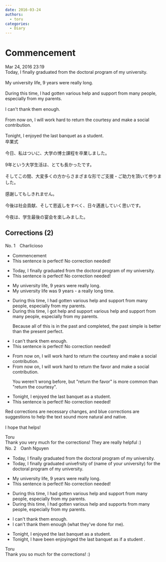 ```yaml
---
date: 2016-03-24
authors:
  - toru
categories:
  - Diary
---
```


<h1 id="subject_show">Commencement</h1>
<div class="date">Mar 24, 2016 23:19</div>
<div id="post"><div id="body_show_ori">
Today, I finally graduated from the doctoral program of my university.<br/><br/>My university life, 9 years were really long.<br/><br/>During this time, I had gotten various help and support from many people, especially from my parents.<br/><br/>I can't thank them enough.<br/><br/>From now on, I will work hard to return the courtesy and make a social contribution. <br/><br/>Tonight, I enjoyed the last banquet as a student.
</div></div>

<!-- more -->

<div id="post_ja"><div id="body_show_mo">
卒業式<br/><br/>今日、私はついに、大学の博士課程を卒業しました。<br/><br/>9年という大学生活は、とても長かったです。<br/><br/>そしてこの間、大変多くの方からさまざまな形でご支援・ご助力を頂いて参りました。<br/><br/>感謝してもしきれません。<br/><br/>今後は社会貢献、そして恩返しをすべく、日々邁進していく思いです。<br/><br/>今夜は、学生最後の宴会を楽しみました。
</div></div>

## Corrections (2)
<div id="block"><div class="first_name"> No. 1　<span class="just_name">Charlicioso</span></div><div id="block2">
<ul class="correction_field">
<li class="incorrect">Commencement</li>
<li class="corrected perfect">This sentence is perfect! No correction needed!</li>
</ul>
<ul class="correction_field">
<li class="incorrect">Today, I finally graduated from the doctoral program of my university.</li>
<li class="corrected perfect">This sentence is perfect! No correction needed!</li>
</ul>
<ul class="correction_field">
<li class="incorrect">My university life, 9 years were really long.</li>
<li class="corrected correct">
My university life<span class="f_red"> was</span> 9 years <span class="f_red">-</span> <span class="f_red">a</span> really long<span class="f_red"> time</span>.
</li>
</ul>
<ul class="correction_field">
<li class="incorrect">During this time, I had gotten various help and support from many people, especially from my parents.</li>
<li class="corrected correct">
During this time, I <span class="f_red">got help and support</span> <span class="f_red"><span class="sline">various help and support</span></span> from many people, especially from my parents.
<p class="correction_comment">Because all of this is in the past and completed, the past simple is better than the present perfect.</p>
</li>
</ul>
<ul class="correction_field">
<li class="incorrect">I can't thank them enough.</li>
<li class="corrected perfect">This sentence is perfect! No correction needed!</li>
</ul>
<ul class="correction_field">
<li class="incorrect">From now on, I will work hard to return the courtesy and make a social contribution.</li>
<li class="corrected correct">
From now on, I will work hard to return the <span class="f_blue">favor </span>and make a social contribution.
<p class="correction_comment">You weren't wrong before, but "return the favor" is more common than "return the courtesy".</p>
</li>
</ul>
<ul class="correction_field">
<li class="incorrect">Tonight, I enjoyed the last banquet as a student.</li>
<li class="corrected perfect">This sentence is perfect! No correction needed!</li>
</ul>
<p class="comment_small">
 Red corrections are necessary changes, and blue corrections are suggestions to help the text sound more natural and native.
 <br/>
 <br/>
 I hope that helps!
</p>

</div><div class="name"><span class="just_name">Toru</span><br>
Thank you very much for the corrections! They are really helpful :) 
</div>
</div>
<div id="block"><div class="first_name"> No. 2　<span class="just_name">Oanh Nguyen</span></div><div id="block2">
<ul class="correction_field">
<li class="incorrect">Today, I finally graduated from the doctoral program of my university.</li>
<li class="corrected correct">
Today, I finally graduated <span class="f_red">unive</span><span class="f_gray"><span class="sline">f</span></span>r<span class="f_red">sity </span>o<span class="f_red">f (na</span>m<span class="f_red">e</span> <span class="f_red">of your universi</span>t<span class="f_red">y) for t</span>he doctoral program<span class="f_gray"><span class="sline"> of my university</span></span>.
</li>
</ul>
<ul class="correction_field">
<li class="incorrect">My university life, 9 years were really long.</li>
<li class="corrected perfect">This sentence is perfect! No correction needed!</li>
</ul>
<ul class="correction_field">
<li class="incorrect">During this time, I had gotten various help and support from many people, especially from my parents.</li>
<li class="corrected correct">
During this time, I had gotten various <span class="f_gray"><span class="sline">help and </span></span>support<span class="f_red">s</span> from many people, especially <span class="f_gray"><span class="sline">fro</span></span>m<span class="f_gray"><span class="sline"> m</span></span>y parents.
</li>
</ul>
<ul class="correction_field">
<li class="incorrect">I can't thank them enough.</li>
<li class="corrected correct">
I can't thank them enough<span class="f_red"> (what they've done for me)</span><span class="f_gray"><span class="sline">.</span></span>
</li>
</ul>
<ul class="correction_field">
<li class="incorrect">Tonight, I enjoyed the last banquet as a student.</li>
<li class="corrected correct">
Tonight, I <span class="f_red">hav</span>e<span class="f_red"> bee</span>n<span class="f_red"> en</span>joy<span class="f_red">ing</span><span class="f_gray"><span class="sline">ed</span></span> the last banquet as <span class="f_red">if </span>a student<span class="f_red"> </span><span class="f_gray"><span class="sline">.</span></span>
</li>
</ul>
</div><div class="name"><span class="just_name">Toru</span><br>
Thank you so much for the corrections! :)
</div>
</div>
